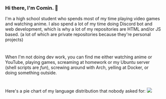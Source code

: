 ### Hi there, I'm Comin. 👋

I'm a high school student who spends most of my time playing video games and watching anime. I also spend a lot of my time doing Discord bot and web development, which is why a lot of my repositories are HTML and/or JS based. (a lot of which are private repositories because they're personal projects)

#

When I'm not doing dev work, you can find me either watching anime or YouTube, playing games, screaming at homework or my Ubuntu server (shell scripts are *fun*), screwing around with Arch, yelling at Docker, or doing something outside.

#
Here's a pie chart of my language distribution that nobody asked for:
![](https://cdn.cominatyou.com/piechart-400.png)
<!--
**CominAtYou/CominAtYou** is a ✨ _special_ ✨ repository because its `README.md` (this file) appears on your GitHub profile.

Here are some ideas to get you started:

- 🔭 I’m currently working on ...
- 🌱 I’m currently learning ...
- 👯 I’m looking to collaborate on ...
- 🤔 I’m looking for help with ...
- 💬 Ask me about ...
- 📫 How to reach me: ...
- 😄 Pronouns: ...
- ⚡ Fun fact: ...
-->
